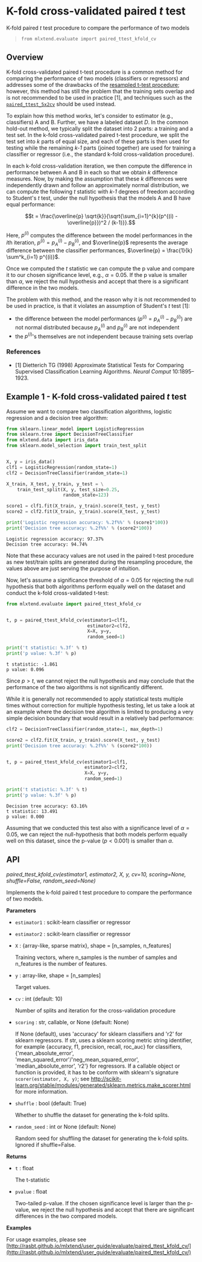 # K-fold cross-validated paired *t* test

K-fold paired *t* test procedure to compare the performance of two models

> `from mlxtend.evaluate import paired_ttest_kfold_cv`    

## Overview

K-fold cross-validated paired t-test procedure is a common method for comparing the performance of two models (classifiers or regressors) and addresses some of the drawbacks of the [resampled t-test procedure](paired_ttest_resampled.md); however, this method has still the problem that the training sets overlap and is not recommended to be used in practice [1], and techniques such as the [`paired_ttest_5x2cv`](paired_ttest_5x2cv.md) should be used instead.

To explain how this method works, let's consider to estimator (e.g., classifiers) A and B. Further, we have a labeled dataset *D*. In the common hold-out method, we typically split the dataset into 2 parts: a training and a test set. In the k-fold cross-validated paired t-test procedure, we split the test set into *k* parts of equal size, and each of these parts is then used for testing while the remaining *k-1* parts (joined together) are used for training a classifier or regressor (i.e., the standard k-fold cross-validation procedure).

In each k-fold cross-validation iteration, we then compute the difference in performance between A and B in each so that we obtain *k* difference measures. Now, by making the assumption that these *k* differences were independently drawn and follow an approximately normal distribution, we can compute the following *t* statistic with *k-1* degrees of freedom according to Student's *t* test, under the null hypothesis that the models A and B have equal performance:

$$t = \frac{\overline{p} \sqrt{k}}{\sqrt{\sum_{i=1}^{k}(p^{(i) - \overline{p}})^2 / (k-1)}}.$$

Here, $p^{(i)}$ computes the difference between the model performances in the $i$th iteration, $p^{(i)} = p^{(i)}_A - p^{(i)}_B$, and $\overline{p}$ represents the average difference between the classifier performances, $\overline{p} = \frac{1}{k} \sum^k_{i=1} p^{(i)}$.

Once we computed the *t* statistic we can compute the p value and compare it to our chosen significance level, e.g., $\alpha=0.05$. If the p value is smaller than $\alpha$, we reject the null hypothesis and accept that there is a significant difference in the two models.


The problem with this method, and the reason why it is not recommended to be used in practice, is that it violates an assumption of Student's *t* test [1]:

- the difference between the model performances ($p^{(i)} = p^{(i)}_A - p^{(i)}_B$) are not normal distributed because $p^{(i)}_A$ and $p^{(i)}_B$ are not independent
- the $p^{(i)}$'s themselves are not independent because training sets overlap

### References

- [1] Dietterich TG (1998) Approximate Statistical Tests for Comparing Supervised Classification Learning Algorithms. *Neural Comput* 10:1895–1923.

## Example 1 - K-fold cross-validated paired *t* test

Assume we want to compare two classification algorithms, logistic regression and a decision tree algorithm:


```python
from sklearn.linear_model import LogisticRegression
from sklearn.tree import DecisionTreeClassifier
from mlxtend.data import iris_data
from sklearn.model_selection import train_test_split


X, y = iris_data()
clf1 = LogisticRegression(random_state=1)
clf2 = DecisionTreeClassifier(random_state=1)

X_train, X_test, y_train, y_test = \
    train_test_split(X, y, test_size=0.25,
                     random_state=123)

score1 = clf1.fit(X_train, y_train).score(X_test, y_test)
score2 = clf2.fit(X_train, y_train).score(X_test, y_test)

print('Logistic regression accuracy: %.2f%%' % (score1*100))
print('Decision tree accuracy: %.2f%%' % (score2*100))
```

    Logistic regression accuracy: 97.37%
    Decision tree accuracy: 94.74%


Note that these accuracy values are not used in the paired t-test procedure as new test/train splits are generated during the resampling procedure, the values above are just serving the purpose of intuition.

Now, let's assume a significance threshold of $\alpha=0.05$ for rejecting the null hypothesis that both algorithms perform equally well on the dataset and conduct the k-fold cross-validated t-test:


```python
from mlxtend.evaluate import paired_ttest_kfold_cv


t, p = paired_ttest_kfold_cv(estimator1=clf1,
                              estimator2=clf2,
                              X=X, y=y,
                              random_seed=1)

print('t statistic: %.3f' % t)
print('p value: %.3f' % p)
```

    t statistic: -1.861
    p value: 0.096


Since $p > t$, we cannot reject the null hypothesis and may conclude that the performance of the two algorithms is not significantly different. 

While it is generally not recommended to apply statistical tests multiple times without correction for multiple hypothesis testing, let us take a look at an example where the decision tree algorithm is limited to producing a very simple decision boundary that would result in a relatively bad performance:


```python
clf2 = DecisionTreeClassifier(random_state=1, max_depth=1)

score2 = clf2.fit(X_train, y_train).score(X_test, y_test)
print('Decision tree accuracy: %.2f%%' % (score2*100))


t, p = paired_ttest_kfold_cv(estimator1=clf1,
                             estimator2=clf2,
                             X=X, y=y,
                             random_seed=1)

print('t statistic: %.3f' % t)
print('p value: %.3f' % p)
```

    Decision tree accuracy: 63.16%
    t statistic: 13.491
    p value: 0.000


Assuming that we conducted this test also with a significance level of $\alpha=0.05$, we can reject the null-hypothesis that both models perform equally well on this dataset, since the p-value ($p < 0.001$) is smaller than $\alpha$.

## API


*paired_ttest_kfold_cv(estimator1, estimator2, X, y, cv=10, scoring=None, shuffle=False, random_seed=None)*

Implements the k-fold paired t test procedure
to compare the performance of two models.

**Parameters**

- `estimator1` : scikit-learn classifier or regressor



- `estimator2` : scikit-learn classifier or regressor



- `X` : {array-like, sparse matrix}, shape = [n_samples, n_features]

    Training vectors, where n_samples is the number of samples and
    n_features is the number of features.


- `y` : array-like, shape = [n_samples]

    Target values.


- `cv` : int (default: 10)

    Number of splits and iteration for the
    cross-validation procedure


- `scoring` : str, callable, or None (default: None)

    If None (default), uses 'accuracy' for sklearn classifiers
    and 'r2' for sklearn regressors.
    If str, uses a sklearn scoring metric string identifier, for example
    {accuracy, f1, precision, recall, roc_auc} for classifiers,
    {'mean_absolute_error', 'mean_squared_error'/'neg_mean_squared_error',
    'median_absolute_error', 'r2'} for regressors.
    If a callable object or function is provided, it has to be conform with
    sklearn's signature ``scorer(estimator, X, y)``; see
    http://scikit-learn.org/stable/modules/generated/sklearn.metrics.make_scorer.html
    for more information.


- `shuffle` : bool (default: True)

    Whether to shuffle the dataset for generating
    the k-fold splits.


- `random_seed` : int or None (default: None)

    Random seed for shuffling the dataset
    for generating the k-fold splits.
    Ignored if shuffle=False.

**Returns**

- `t` : float

    The t-statistic


- `pvalue` : float

    Two-tailed p-value.
    If the chosen significance level is larger
    than the p-value, we reject the null hypothesis
    and accept that there are significant differences
    in the two compared models.

**Examples**

For usage examples, please see
    [http://rasbt.github.io/mlxtend/user_guide/evaluate/paired_ttest_kfold_cv/](http://rasbt.github.io/mlxtend/user_guide/evaluate/paired_ttest_kfold_cv/)



